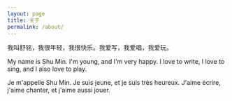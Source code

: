 ```yaml
---
layout: page
title: 关于
permalink: /about/
---
```

<div class="mt50"></div>

我叫舒铭，我很年轻，我很快乐。我爱写，我爱唱，我爱玩。

My name is Shu Min. I'm young, and I'm very happy. I love to write, I love to sing, and I also love to play.

Je m'appelle Shu Min. Je suis jeune, et je suis très heureux. J'aime écrire, j'aime chanter, et j'aime aussi jouer.

